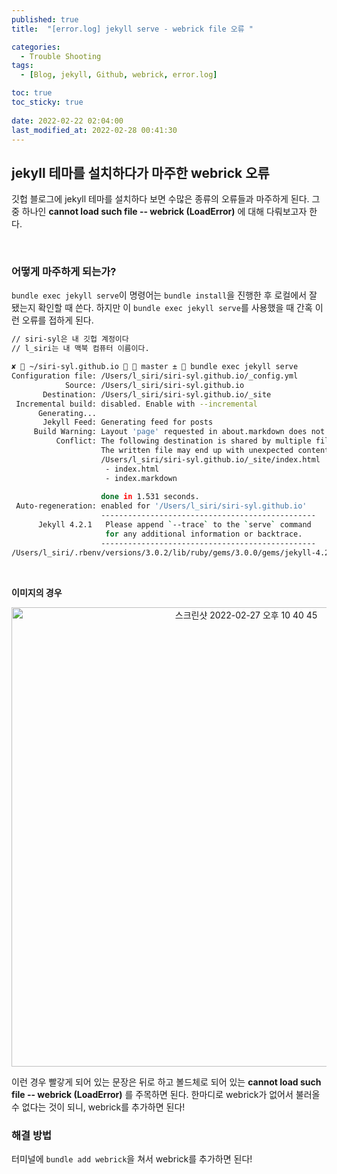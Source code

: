 ```yaml
---
published: true
title:  "[error.log] jekyll serve - webrick file 오류 "

categories:
  - Trouble Shooting
tags:
  - [Blog, jekyll, Github, webrick, error.log]

toc: true
toc_sticky: true
 
date: 2022-02-22 02:04:00
last_modified_at: 2022-02-28 00:41:30
---
```


## jekyll 테마를 설치하다가 마주한 webrick 오류

깃헙 블로그에 jekyll 테마를 설치하다 보면 수많은 종류의 오류들과 마주하게 된다.
그중 하나인 **cannot load such file -- webrick (LoadError)** 에 대해 다뤄보고자 한다.

<br>

### 어떻게 마주하게 되는가?
`bundle exec jekyll serve`이 명령어는 `bundle install`을 진행한 후 로컬에서 잘 됐는지 확인할 때 쓴다.
하지만 이 `bundle exec jekyll serve`를 사용했을 때 간혹 이런 오류를 접하게 된다.
<br/>

```bash
// siri-syl은 내 깃헙 계정이다
// l_siri는 내 맥북 컴퓨터 이름이다.

✘  ~/siri-syl.github.io   master ±  bundle exec jekyll serve
Configuration file: /Users/l_siri/siri-syl.github.io/_config.yml
            Source: /Users/l_siri/siri-syl.github.io
       Destination: /Users/l_siri/siri-syl.github.io/_site
 Incremental build: disabled. Enable with --incremental
      Generating... 
       Jekyll Feed: Generating feed for posts
     Build Warning: Layout 'page' requested in about.markdown does not exist.
          Conflict: The following destination is shared by multiple files.
                    The written file may end up with unexpected contents.
                    /Users/l_siri/siri-syl.github.io/_site/index.html
                     - index.html
                     - index.markdown
                    
                    done in 1.531 seconds.
 Auto-regeneration: enabled for '/Users/l_siri/siri-syl.github.io'
                    ------------------------------------------------
      Jekyll 4.2.1   Please append `--trace` to the `serve` command 
                     for any additional information or backtrace. 
                    ------------------------------------------------
/Users/l_siri/.rbenv/versions/3.0.2/lib/ruby/gems/3.0.0/gems/jekyll-4.2.1/lib/jekyll/commands/serve/servlet.rb:3:in `require': cannot load such file -- webrick (LoadError)

```
<br>

**이미지의 경우**

<center><img width="735" alt="스크린샷 2022-02-27 오후 10 40 45" src="https://user-images.githubusercontent.com/87490361/155889000-8c206744-59d6-4069-8b22-5bee2123c2f4.png"></center>

이런 경우 빨갛게 되어 있는 문장은 뒤로 하고 볼드체로 되어 있는
**cannot load such file -- webrick (LoadError)**
를 주목하면 된다.
한마디로 webrick가 없어서 불러올 수 없다는 것이 되니, webrick를 추가하면 된다!
<br>

### 해결 방법

터미널에 `bundle add webrick`을 쳐서 webrick를 추가하면 된다!

<br>